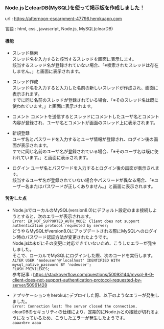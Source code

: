### Node.jsとclearDB(MySQL)を使って掲示板を作成しました！

url : https://afternoon-escarpment-47796.herokuapp.com <br>

言語 : html, css , javascript, Node.js, MySQL(clearDB)

#### 機能

+ スレッド検索<br>
 スレッド名を入力すると該当するスレッドを画面に表示します。<br>
 該当するスレッド名が登録されていない場合、「※検索されたスレッドは存在しません。」と画面に表示されます。<br>
 
+ スレッド作成<br>
 スレッド名を入力すると入力した名前の新しいスレッドが作成され、画面に表示されます。<br>
 すでに同じ名前のスレッドが登録されている場合、「※そのスレッド名は既に使われています。」と画面に表示されます。<br>
 
+ コメント
 コメントを送信するとスレッドにコメントしたユーザ名とコメント内容が登録され、ユーザ名とコメントが画面のスレッド上に表示されます。<br>
 
+ 新規登録<br>
 ユーザ名とパスワードを入力するとユーザ情報が登録され、ログイン後の画面が表示されます。<br>
 すでに同じ名前のユーザ名が登録されている場合、「※そのユーザ名は既に使われています。」と画面に表示されます。<br>
 
+ ログイン
 ユーザ名とパスワードを入力するとログイン後の画面が表示されます。<br>
 該当するユーザ名が登録されていない場合やパスワードが異なる場合、「※ユーザー名またはパスワードが正しくありません。」と画面に表示されます。<br>

#### 苦労した点

 + Node.jsでローカルのMySQL(version8.0)にデフォルト設定のまま接続しようとすると、次のエラーが表示されます。<br>
 `Error: ER_NOT_SUPPORTED_AUTH_MODE: Client does not support authentication protocol requested by server;`<br>
 どうやらMySQLがversion8.0にアップデートされる際にMySQLへのログイン時のパスワード認証方法が変更されたようです。<br>
 Node.jsは未だにその変更に対応できていないため、こうしたエラーが発生しました。<br>
 そこで、ローカルでMySQLにログインした際、次のコードを実行します。<br>
 `ALTER USER 'nodeuser'@'localhost' IDENTIFIED WITH mysql_native_password BY 'nodeuser';`<br>
 `FLUSH PRIVILEGES;`<br>
 参考記事 : https://stackoverflow.com/questions/50093144/mysql-8-0-client-does-not-support-authentication-protocol-requested-by-server/50961428<br>
 
 + アプリケーションをherokuにデプロイした際、以下のようなエラーが発生しました。<br>
  `Error: Connection lost: The server closed the connection.`<br>
  clearDBのセキュリティの仕様により、定期的にNode.jsとの接続が切れるようになっているため、こうしたエラーが発生したようです。<br>
  `
  aaaa<br>
  aaaa
  `
  
 
